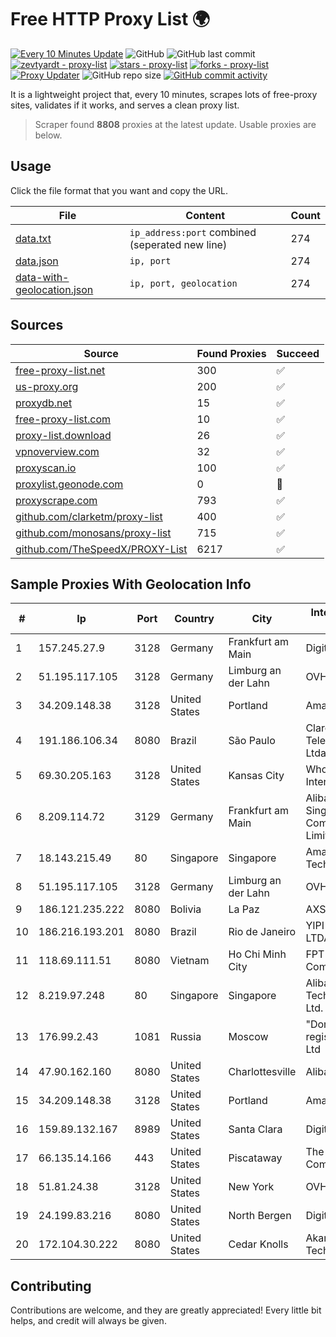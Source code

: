 
# Free HTTP Proxy List 🌍

[![Every 10 Minutes Update](https://github.com/mertguvencli/http-proxy-list/actions/workflows/main.yml/badge.svg?branch=main)](https://github.com/mertguvencli/http-proxy-list/actions/workflows/main.yml)
![GitHub](https://img.shields.io/github/license/mertguvencli/http-proxy-list)
![GitHub last commit](https://img.shields.io/github/last-commit/mertguvencli/http-proxy-list)
[![zevtyardt - proxy-list](https://img.shields.io/static/v1?label=zevtyardt&message=proxy-list&color=blue&logo=github)](https://github.com/zevtyardt/proxy-list "Go to GitHub repo")
[![stars - proxy-list](https://img.shields.io/github/stars/zevtyardt/proxy-list?style=social)](https://github.com/zevtyardt/proxy-list)
[![forks - proxy-list](https://img.shields.io/github/forks/zevtyardt/proxy-list?style=social)](https://github.com/zevtyardt/proxy-list)
[![Proxy Updater](https://github.com/zevtyardt/proxy-list/workflows/Proxy%20Updater/badge.svg)](https://github.com/zevtyardt/proxy-list/actions?query=workflow:"Proxy+Updater")
![GitHub repo size](https://img.shields.io/github/repo-size/zevtyardt/proxy-list)
[![GitHub commit activity](https://img.shields.io/github/commit-activity/m/zevtyardt/proxy-list?logo=commits)](https://github.com/zevtyardt/proxy-list/commits/main)

It is a lightweight project that, every 10 minutes, scrapes lots of free-proxy sites, validates if it works, and serves a clean proxy list.

> Scraper found **8808** proxies at the latest update. Usable proxies are below.

## Usage

Click the file format that you want and copy the URL.

|File|Content|Count|
|----|-------|-----|
|[data.txt](https://raw.githubusercontent.com/mertguvencli/http-proxy-list/main/proxy-list/data.txt)|`ip_address:port` combined (seperated new line)|274|
|[data.json](https://raw.githubusercontent.com/mertguvencli/http-proxy-list/main/proxy-list/data.json)|`ip, port`|274|
|[data-with-geolocation.json](https://raw.githubusercontent.com/mertguvencli/http-proxy-list/main/proxy-list/data-with-geolocation.json)|`ip, port, geolocation`|274|

## Sources

|Source|Found Proxies|Succeed|
|------|-------------|-------|
|[free-proxy-list.net](https://free-proxy-list.net)|300|✅|
|[us-proxy.org](https://www.us-proxy.org)|200|✅|
|[proxydb.net](http://proxydb.net)|15|✅|
|[free-proxy-list.com](https://free-proxy-list.com/?page=&port=&type%5B%5D=http&type%5B%5D=https&up_time=0&search=Search)|10|✅|
|[proxy-list.download](https://www.proxy-list.download/HTTP)|26|✅|
|[vpnoverview.com](https://vpnoverview.com/privacy/anonymous-browsing/free-proxy-servers)|32|✅|
|[proxyscan.io](https://www.proxyscan.io)|100|✅|
|[proxylist.geonode.com](https://proxylist.geonode.com/api/proxy-list?limit=300&page=1&sort_by=lastChecked&sort_type=desc&protocols=http,https)|0|🚫|
|[proxyscrape.com](https://api.proxyscrape.com/v2/?request=displayproxies&protocol=http&timeout=10000&country=all&ssl=all&anonymity=all)|793|✅|
|[github.com/clarketm/proxy-list](https://raw.githubusercontent.com/clarketm/proxy-list/master/proxy-list-raw.txt)|400|✅|
|[github.com/monosans/proxy-list](https://raw.githubusercontent.com/monosans/proxy-list/main/proxies/http.txt)|715|✅|
|[github.com/TheSpeedX/PROXY-List](https://raw.githubusercontent.com/TheSpeedX/PROXY-List/master/http.txt)|6217|✅|


## Sample Proxies With Geolocation Info

|#|Ip|Port|Country|City|Internet Service Provider|
|-|--|----|-------|----|-------------------------|
|1|157.245.27.9|3128|Germany|Frankfurt am Main|DigitalOcean, LLC|
|2|51.195.117.105|3128|Germany|Limburg an der Lahn|OVH SAS|
|3|34.209.148.38|3128|United States|Portland|Amazon.com, Inc.|
|4|191.186.106.34|8080|Brazil|São Paulo|Claro NXT Telecomunicacoes Ltda|
|5|69.30.205.163|3128|United States|Kansas City|WholeSale Internet|
|6|8.209.114.72|3129|Germany|Frankfurt am Main|Alibaba.com Singapore E-Commerce Private Limited|
|7|18.143.215.49|80|Singapore|Singapore|Amazon Technologies Inc.|
|8|51.195.117.105|3128|Germany|Limburg an der Lahn|OVH SAS|
|9|186.121.235.222|8080|Bolivia|La Paz|AXS Bolivia S. A.|
|10|186.216.193.201|8080|Brazil|Rio de Janeiro|YIPI Telecom LTDA.|
|11|118.69.111.51|8080|Vietnam|Ho Chi Minh City|FPT Telecom Company|
|12|8.219.97.248|80|Singapore|Singapore|Alibaba (US) Technology Co., Ltd.|
|13|176.99.2.43|1081|Russia|Moscow|"Domain names registrar REG.RU", Ltd|
|14|47.90.162.160|8080|United States|Charlottesville|Alibaba.com LLC|
|15|34.209.148.38|3128|United States|Portland|Amazon.com, Inc.|
|16|159.89.132.167|8989|United States|Santa Clara|DigitalOcean, LLC|
|17|66.135.14.166|443|United States|Piscataway|The Constant Company, LLC|
|18|51.81.24.38|3128|United States|New York|OVH US LLC|
|19|24.199.83.216|8080|United States|North Bergen|DigitalOcean, LLC|
|20|172.104.30.222|8080|United States|Cedar Knolls|Akamai Technologies|



## Contributing

Contributions are welcome, and they are greatly appreciated! Every
little bit helps, and credit will always be given.


